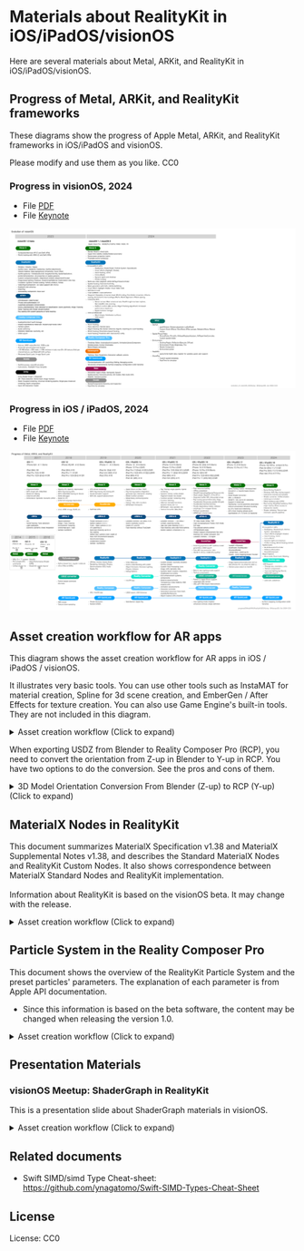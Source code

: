 # Materials about RealityKit in iOS/iPadOS/visionOS

Here are several materials about Metal, ARKit, and RealityKit in iOS/iPadOS/visionOS.


## Progress of Metal, ARKit, and RealityKit frameworks

These diagrams show the progress of Apple Metal, ARKit, and RealityKit frameworks in iOS/iPadOS and visionOS.

Please modify and use them as you like. CC0

### Progress in visionOS, 2024

<!--
<details>
<summary> Progress of Metal, ARKit, and RealityKit (Click to expand) </summary>
-->

- File [PDF](files/progressOfvisionOS2024.pdf)
- File [Keynote](files/progressOfvisionOS2024.key)

![Image](files/progressOfvisionOS2024.png)

<!--
</details>
-->

### Progress in iOS / iPadOS, 2024

<!--
<details>
<summary> Progress of Metal, ARKit, and RealityKit (Click to expand) </summary>
-->

- File [PDF](files/progressOfMetalARKitRealityKit2024b.pdf)
- File [Keynote](files/progressOfMetalARKitRealityKit2024b.key)

![Image](files/progressOfMetalARKitRealityKit2024b.png)

<!--
</details>
-->

## Asset creation workflow for AR apps

This diagram shows the asset creation workflow for AR apps in iOS / iPadOS / visionOS.

It illustrates very basic tools.
You can use other tools such as InstaMAT for material creation, Spline for 3d scene creation, and EmberGen / After Effects for texture creation.
You can also use Game Engine's built-in tools.
They are not included in this diagram.

<details>
<summary> Asset creation workflow (Click to expand) </summary>

- File [PDF](files/assetCreationWorkflow2024_r3.pdf)
- File [Keynote](files/assetCreationWorkflow2024_r3.key)

![Image](files/assetCreationWorkflow2024_r3.png)

</details>

When exporting USDZ from Blender to Reality Composer Pro (RCP), you need to convert the orientation from Z-up in Blender to Y-up in RCP.
You have two options to do the conversion. See the pros and cons of them.

<details>
<summary> 3D Model Orientation Conversion From Blender (Z-up) to RCP (Y-up) (Click to expand) </summary>

- File [PDF](files/modelConversionFromBlenderToRCP_r1.pdf)
- File [Keynote](files/modelConversionFromBlenderToRCP_r1.key)

![Image](files/modelConversionFromBlenderToRCP_r1.png)

</details>

## MaterialX Nodes in RealityKit

This document summarizes MaterialX Specification v1.38 and MaterialX Supplemental Notes v1.38, and describes the Standard MaterialX Nodes and RealityKit Custom Nodes.
It also shows correspondence between MaterialX Standard Nodes and RealityKit implementation.<br><br>
Information about RealityKit is based on the visionOS beta. It may change with the release.

<details>
<summary> Asset creation workflow (Click to expand) </summary>

- File [PDF](files/MaterialXNodesInRealityKit_R01a.pdf)
- File [Numbers](files/MaterialXNodesInRealityKit_R01a.numbers)

![Image](files/MaterialXNodesInRealityKit_R01a.png)

</details>


## Particle System in the Reality Composer Pro

This document shows the overview of the RealityKit Particle System and the preset particles' parameters.
The explanation of each parameter is from Apple API documentation.

* Since this information is based on the beta software, the content may be changed when releasing the version 1.0.

<details>
<summary> Asset creation workflow (Click to expand) </summary>

- File [PDF](files/PresetParticlesInRealityComposerProR202308d.pdf)
- File [Keynote](files/PresetParticlesInRealityComposerProR202308d.key)

![Image](files/PresetParticlesInRealityComposerProR202308c.png)

</details>


## Presentation Materials

### visionOS Meetup: ShaderGraph in RealityKit

This is a presentation slide about ShaderGraph materials in visionOS.

<details>
<summary> Asset creation workflow (Click to expand) </summary>

- Sep 27, 2023
- File [PDF](files/shaderGraphInRK_2023en.pdf)
- File [Keynote](files/shaderGraphInRK_2023en.key)

- File (Japanese) [PDF](files/shaderGraphInRK_2023.pdf)
- File (Japanese) [Keynote](files/shaderGraphInRK_2023.key)

![Image](files/shaderGraphInRK_2023en.png)

</details>


## Related documents

- Swift SIMD/simd Type Cheat-sheet: https://github.com/ynagatomo/Swift-SIMD-Types-Cheat-Sheet

## License

License: CC0

